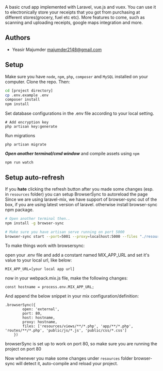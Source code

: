 A basic crud app implemented with Laravel, vue.js and vuex. You can use it to electronically store your receipts that you got from purchasing at different stores(grocery, fuel etc etc). More features to come, such as scanning and uploading receipts, google maps integration and more.

## Authors
- Yeasir Majumder <majumder2148@gmail.com>

## Setup
Make sure you have `node`, `npm`, `php`, `composer` and `MySQL` installed on your computer. 
Clone the repo. Then:

```bash
cd [project directory]
cp .env.example .env
composer install
npm install
```

Set database configurations in the .env file according to your local setting.

````
# Add encryption key
php artisan key:generate
````


Run migrations
```
php artisan migrate
```

_**Open another terminal/cmd window**_ and compile assets using `npm`
```
npm run watch
```

## Setup auto-refresh
If you **hate** clicking the refresh button after you made some changes (esp. in `resources` folder) you can setup BrowserSync to autoreload the page
Since we are using laravel-mix, we have support of browser-sync out of the box, if you are using latest version of laravel.
otherwise install browser-sync npm package.


```bash
# Open another terminal then..
npm install -g browser-sync

# Make sure you have artisan serve running on port 5000
browser-sync start --port=5001 --proxy=localhost:5000 --files "./resources/**/*"
```

To make things work with browsersync:

open your .env file and add a constant named MIX_APP_URL and set it's value to your local url, like below:

```
MIX_APP_URL=[your local app url]

```
now in your webpack.mix.js file, make the following changes:

```
const hostname = process.env.MIX_APP_URL;
```
And append the below snippet in your mix configuration/definition:

```
.browserSync({
        open: 'external',
        port: 80,
        host: hostname,
        proxy: hostname,
        files: ['resources/views/**/*.php', 'app/**/*.php', 'routes/**/*.php', 'public/js/*.js', 'public/css/*.css']
    })
```

browserSync is set up to work on port 80, so make sure you are running the project on port 80

Now whenever you make some changes under `resources` folder browser-sync will detect it, auto-compile and reload your project.



